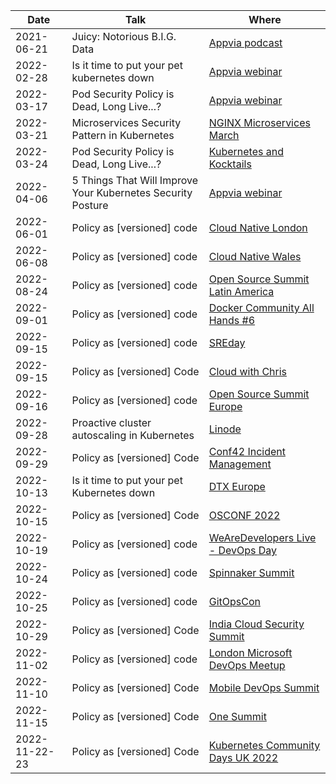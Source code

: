 | Date          | Talk                                                        | Where                                                                                                                                |
| ------------- | ----------------------------------------------------------- | ------------------------------------------------------------------------------------------------------------------------------------ |
| 2021-06-21    | Juicy: Notorious B.I.G. Data                                | [Appvia podcast](https://www.appvia.io/podcast/8901725)                                                                              |
| 2022-02-28    | Is it time to put your pet kubernetes down                  | [Appvia webinar](https://www.youtube.com/watch?v=4YA9sC6Z1YQ)                                                                        |
| 2022-03-17    | Pod Security Policy is Dead, Long Live...?                  | [Appvia webinar](https://www.brighttalk.com/webcast/18932/535753)                                                                    |
| 2022-03-21    | Microservices Security Pattern in Kubernetes                | [NGINX Microservices March](https://www.youtube.com/watch?v=k1TYMMxgldY)                                                             |
| 2022-03-24    | Pod Security Policy is Dead, Long Live...?                  | [Kubernetes and Kocktails](https://www.youtube.com/watch?v=C5ohERIhlrY)                                                              |
| 2022-04-06    | 5 Things That Will Improve Your Kubernetes Security Posture | [Appvia webinar](https://www.brighttalk.com/webcast/18932/528461)                                                                    |
| 2022-06-01    | Policy as [versioned] code                                  | [Cloud Native London](https://www.youtube.com/watch?v=kujkYxU8HoM)                                                                   |
| 2022-06-08    | Policy as [versioned] code                                  | [Cloud Native Wales](https://twitter.com/CloudNativeWal/status/1534595387658477570)                                                  |
| 2022-08-24    | Policy as [versioned] code                                  | [Open Source Summit Latin America](https://sched.co/15Bqa)                                                                           |
| 2022-09-01    | Policy as [versioned] code                                  | [Docker Community All Hands #6](https://www.youtube.com/watch?v=M4x2G8Toxno)                                                         |
| 2022-09-15    | Policy as [versioned] code                                  | [SREday](https://www.sreday.com)                                                                                                     |
| 2022-09-15    | Policy as [versioned] Code                                  | [Cloud with Chris](https://www.youtube.com/watch?v=uvGJSqSFCqg)                                                                      |
| 2022-09-16    | Policy as [versioned] code                                  | [Open Source Summit Europe](https://sched.co/15z1I)                                                                                  |
| 2022-09-28    | Proactive cluster autoscaling in Kubernetes                 | [Linode](https://www.linode.com/event/proactive-cluster-autoscaling-in-kubernetes/)                                                  |
| 2022-09-29    | Policy as [versioned] Code                                  | [Conf42 Incident Management](https://www.conf42.com/Incident_Management_2022_Chris_NesbittSmith_policy_as_versioned_code)            |
| 2022-10-13    | Is it time to put your pet Kubernetes down                  | [DTX Europe](https://dtxucx.app.swapcard.com/widget/event/dtx-ucx-europe-2022-or-irx-2022/planning/UGxhbm5pbmdfMTAwNTc3MA==)         |
| 2022-10-15    | Policy as [versioned] Code                                  | [OSCONF 2022](?)                                                                                                                     |
| 2022-10-19    | Policy as [versioned] code                                  | [WeAreDevelopers Live - DevOps Day](https://www.wearedevelopers.com/event/devops-day-1910)                                           |
| 2022-10-24    | Policy as [versioned] code                                  | [Spinnaker Summit](https://sched.co/19kpM)                                                                                           |
| 2022-10-25    | Policy as [versioned] code                                  | [GitOpsCon](https://sched.co/1AR8w)                                                                                                  |
| 2022-10-29    | Policy as [versioned] Code                                  | [India Cloud Security Summit](https://www.indiacloudsecuritysummit.com/#agenda)                                                      |
| 2022-11-02    | Policy as [versioned] code                                  | [London Microsoft DevOps Meetup](https://www.meetup.com/london-microsoft-devops/events/287854448/)                                   |
| 2022-11-10    | Policy as [versioned] Code                                  | [Mobile DevOps Summit](http://www.mobiledevops.io/summit/agenda/speakers/1773168)                                                    |
| 2022-11-15    | Policy as [versioned] Code                                  | [One Summit](https://onesummit2022.sched.com/event/69ffdbbc45806a7ae27374dd29d93237)                                                 |
| 2022-11-22-23 | Policy as [versioned] Code                                  | [Kubernetes Community Days UK 2022](https://community.cncf.io/events/details/cncf-kcd-uk-presents-kubernetes-community-days-uk-2022) |
